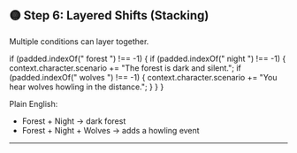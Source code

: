 ## 🟡 Step 6: Layered Shifts (Stacking)

Multiple conditions can layer together.

if (padded.indexOf(" forest ") !== -1) {
if (padded.indexOf(" night ") !== -1) {
context.character.scenario += "The forest is dark and silent.";
if (padded.indexOf(" wolves ") !== -1) {
context.character.scenario += "You hear wolves howling in the distance.";
}
}
}

Plain English:

* Forest + Night → dark forest
* Forest + Night + Wolves → adds a howling event

---
